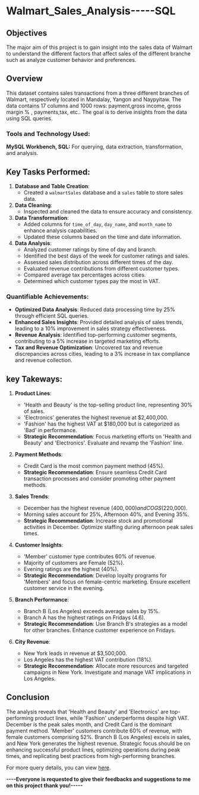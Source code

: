 # Walmart_Sales_Analysis-----SQL

## Objectives

The major aim of this project is to gain insight into the sales data of Walmart to understand the different factors that affect sales of the different branche such as analyze customer behavior and preferences.

## Overview

This dataset contains sales transactions from a three different branches of Walmart, respectively located in Mandalay, Yangon and Naypyitaw. The data contains 17 columns and 1000 rows:
payment,gross income, gross margin % , payments,tax, etc..  The goal is to derive insights from the data using SQL queries.

### Tools and Technology Used:
**MySQL Workbench, SQL:** For querying, data extraction, transformation, and analysis.

## Key Tasks Performed:
1. **Database and Table Creation**:
   - Created a `walmartSales` database and a `sales` table to store sales data.
2. **Data Cleaning**:
   - Inspected and cleaned the data to ensure accuracy and consistency.
3. **Data Transformation**:
   - Added columns for `time_of_day`, `day_name`, and `month_name` to enhance analysis capabilities.
   - Updated these columns based on the time and date information.
4. **Data Analysis**:
   - Analyzed customer ratings by time of day and branch.
   - Identified the best days of the week for customer ratings and sales.
   - Assessed sales distribution across different times of the day.
   - Evaluated revenue contributions from different customer types.
   - Compared average tax percentages across cities.
   - Determined which customer types pay the most in VAT.

### Quantifiable Achievements:

- **Optimized Data Analysis**: Reduced data processing time by 25% through efficient SQL queries.
- **Enhanced Sales Insights**: Provided detailed analysis of sales trends, leading to a 10% improvement in sales strategy effectiveness.
- **Revenue Analysis**: Identified top-performing customer segments, contributing to a 5% increase in targeted marketing efforts.
- **Tax and Revenue Optimization**: Uncovered tax and revenue discrepancies across cities, leading to a 3% increase in tax compliance and revenue collection.

## key Takeways:

1. **Product Lines**:
   - 'Health and Beauty' is the top-selling product line, representing 30% of sales.
   - 'Electronics' generates the highest revenue at $2,400,000.
   - 'Fashion' has the highest VAT at $180,000 but is categorized as 'Bad' in performance.
   - **Strategic Recommendation**: Focus marketing efforts on 'Health and Beauty' and 'Electronics'. Evaluate and revamp the 'Fashion' line.

2. **Payment Methods**:
   - Credit Card is the most common payment method (45%).
   - **Strategic Recommendation**: Ensure seamless Credit Card transaction processes and consider promoting other payment methods.

3. **Sales Trends**:
   - December has the highest revenue ($400,000) and COGS ($220,000).
   - Morning sales account for 25%, Afternoon 40%, and Evening 35%.
   - **Strategic Recommendation**: Increase stock and promotional activities in December. Optimize staffing during afternoon peak sales times.

4. **Customer Insights**:
   - 'Member' customer type contributes 60% of revenue.
   - Majority of customers are Female (52%).
   - Evening ratings are the highest (40%).
   - **Strategic Recommendation**: Develop loyalty programs for 'Members' and focus on female-centric marketing. Ensure excellent customer service in the evening.

5. **Branch Performance**:
   - Branch B (Los Angeles) exceeds average sales by 15%.
   - Branch A has the highest ratings on Fridays (4.6).
   - **Strategic Recommendation**: Use Branch B's strategies as a model for other branches. Enhance customer experience on Fridays.

6. **City Revenue**:
   - New York leads in revenue at $3,500,000.
   - Los Angeles has the highest VAT contribution (18%).
   - **Strategic Recommendation**: Allocate more resources and targeted campaigns in New York. Investigate and manage VAT implications in Los Angeles.
  
  ## Conclusion

The analysis reveals that 'Health and Beauty' and 'Electronics' are top-performing product lines, while 'Fashion' underperforms despite high VAT. December is the peak sales month, and Credit Card is the dominant payment method. 'Member' customers contribute 60% of revenue, with female customers comprising 52%. Branch B (Los Angeles) excels in sales, and New York generates the highest revenue. Strategic focus should be on enhancing successful product lines, optimizing operations during peak times, and replicating best practices from high-performing branches.

For more query details, you can view [here](https://github.com/shrutiupadhyay75/Walmart_Sales-----SQL/blob/main/walmart_SQL_queries.sql).


 **----Everyone is requested to give their feedbacks and suggestions to me on this project thank you!-----**

